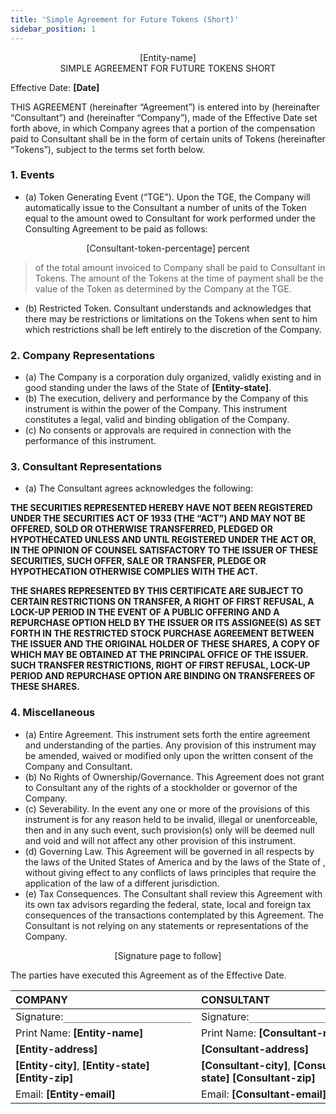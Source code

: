 ```yaml
---
title: 'Simple Agreement for Future Tokens (Short)'
sidebar_position: 1
---
```


<p align="center">[Entity-name]<br />SIMPLE AGREEMENT FOR FUTURE TOKENS SHORT</p>

Effective Date: **[Date]**

THIS AGREEMENT (hereinafter “Agreement”) is entered into by (hereinafter “Consultant”) and (hereinafter “Company”), made of the Effective Date set forth above, in which Company agrees that a portion of the compensation paid to Consultant shall be in the form of certain units of Tokens (hereinafter “Tokens”), subject to the terms set forth below.

### 1. Events

- (a) Token Generating Event (“TGE”). Upon the TGE, the Company will automatically issue to the Consultant a number of units of the Token equal to the amount owed to Consultant for work performed under the Consulting Agreement to be paid as follows:

<p align="center">[Consultant-token-percentage] percent</p>

> of the total amount invoiced to Company shall be paid to Consultant in Tokens. The amount of the Tokens at the time of payment shall be the value of the Token as determined by the Company at the TGE.

- (b) Restricted Token. Consultant understands and acknowledges that there may be restrictions or limitations on the Tokens when sent to him which restrictions shall be left entirely to the discretion of the Company.

### 2. Company Representations

- (a) The Company is a corporation duly organized, validly existing and in good standing under the laws of the State of **[Entity-state]**.
- (b) The execution, delivery and performance by the Company of this instrument is within the power of the Company. This instrument constitutes a legal, valid and binding obligation of the Company.
- (c) No consents or approvals are required in connection with the performance of this instrument.

### 3. Consultant Representations

- (a) The Consultant agrees acknowledges the following:

**THE SECURITIES REPRESENTED HEREBY HAVE NOT BEEN REGISTERED UNDER THE SECURITIES ACT OF 1933 (THE “ACT”) AND MAY NOT BE OFFERED, SOLD OR OTHERWISE TRANSFERRED, PLEDGED OR HYPOTHECATED UNLESS AND UNTIL REGISTERED UNDER THE ACT OR, IN THE OPINION OF COUNSEL SATISFACTORY TO THE ISSUER OF THESE SECURITIES, SUCH OFFER, SALE OR TRANSFER, PLEDGE OR HYPOTHECATION OTHERWISE COMPLIES WITH THE ACT.**

**THE SHARES REPRESENTED BY THIS CERTIFICATE ARE SUBJECT TO CERTAIN RESTRICTIONS ON TRANSFER, A RIGHT OF FIRST REFUSAL, A LOCK-UP PERIOD IN THE EVENT OF A PUBLIC OFFERING AND A REPURCHASE OPTION HELD BY THE ISSUER OR ITS ASSIGNEE(S) AS SET FORTH IN THE RESTRICTED STOCK PURCHASE AGREEMENT BETWEEN THE ISSUER AND THE ORIGINAL HOLDER OF THESE SHARES, A COPY OF WHICH MAY BE OBTAINED AT THE PRINCIPAL OFFICE OF THE ISSUER. SUCH TRANSFER RESTRICTIONS, RIGHT OF FIRST REFUSAL, LOCK-UP PERIOD AND REPURCHASE OPTION ARE BINDING ON TRANSFEREES OF THESE SHARES.**

### 4. Miscellaneous

- (a) Entire Agreement. This instrument sets forth the entire agreement and understanding of the parties. Any provision of this instrument may be amended, waived or modified only upon the written consent of the Company and Consultant.
- (b) No Rights of Ownership/Governance. This Agreement does not grant to Consultant any of the rights of a stockholder or governor of the Company.
- (c) Severability. In the event any one or more of the provisions of this instrument is for any reason held to be invalid, illegal or unenforceable, then and in any such event, such provision(s) only will be deemed null and void and will not affect any other provision of this instrument.
- (d) Governing Law. This Agreement will be governed in all respects by the laws of the United States of America and by the laws of the State of , without giving effect to any conflicts of laws principles that require the application of the law of a different jurisdiction.
- (e) Tax Consequences. The Consultant shall review this Agreement with its own tax advisors regarding the federal, state, local and foreign tax consequences of the transactions contemplated by this Agreement. The Consultant is not relying on any statements or representations of the Company.

<p align="center">[Signature page to follow]</p>

The parties have executed this Agreement as of the Effective Date.

| **COMPANY**                                            | **CONSULTANT**                                                     |
| :----------------------------------------------------- | :----------------------------------------------------------------- |
| Signature:`_________________________`                  | Signature:`_________________________`                              |
| Print Name: **[Entity-name]**                          | Print Name: **[Consultant-name]**                                  |
| **[Entity-address]**                                   | **[Consultant-address]**                                           |
| **[Entity-city]**, **[Entity-state]** **[Entity-zip]** | **[Consultant-city]**, **[Consultant-state]** **[Consultant-zip]** |
| Email: **[Entity-email]**                              | Email: **[Consultant-email]**                                      |

